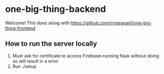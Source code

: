 # one-big-thing-backend
Welcome! This does along with https://github.com/rrnarayan1/one-big-thing-frontend

## How to run the server locally
1. Must ask for certificate to access Firebase–running flask without doing so will result in a error
2. Run ./setup

